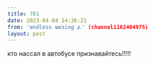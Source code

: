 ```yaml
---
title: 761
date: 2023-04-04 14:36:21
from: 'endless шизing ⍼' (channel1162404975)
layout: post
---
```


кто нассал в автобусе признавайтесь!!!!!
